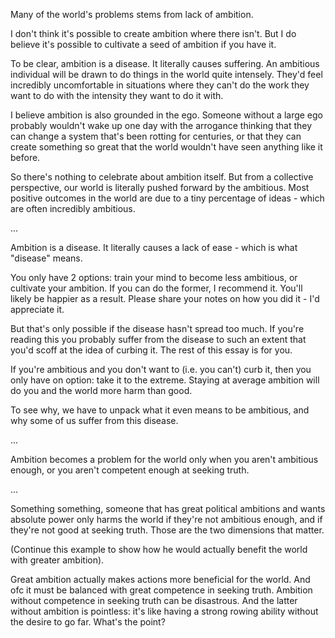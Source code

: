 Many of the world's problems stems from lack of ambition.

I don't think it's possible to create ambition where there isn't. But I do believe it's possible to cultivate a seed of ambition if you have it.

To be clear, ambition is a disease. It literally causes suffering. An ambitious individual will be drawn to do things in the world quite intensely. They'd feel incredibly uncomfortable in situations where they can't do the work they want to do with the intensity they want to do it with.

I believe ambition is also grounded in the ego. Someone without a large ego probably wouldn't wake up one day with the arrogance thinking that they can change a system that's been rotting for centuries, or that they can create something so great that the world wouldn't have seen anything like it before.

So there's nothing to celebrate about ambition itself. But from a collective perspective, our world is literally pushed forward by the ambitious. Most positive outcomes in the world are due to a tiny percentage of ideas - which are often incredibly ambitious.

...

Ambition is a disease. It literally causes a lack of ease - which is what "disease" means.

You only have 2 options: train your mind to become less ambitious, or cultivate your ambition. If you can do the former, I recommend it. You'll likely be happier as a result. Please share your notes on how you did it - I'd appreciate it.

But that's only possible if the disease hasn't spread too much. If you're reading this you probably suffer from the disease to such an extent that you'd scoff at the idea of curbing it. The rest of this essay is for you.

If you're ambitious and you don't want to (i.e. you can't) curb it, then you only have on option: take it to the extreme. Staying at average ambition will do you and the world more harm than good.

To see why, we have to unpack what it even means to be ambitious, and why some of us suffer from this disease.

...

Ambition becomes a problem for the world only when you aren't ambitious enough, or you aren't competent enough at seeking truth.

...

Something something, someone that has great political ambitions and wants absolute power only harms the world if they're not ambitious enough, and if they're not good at seeking truth. Those are the two dimensions that matter.

(Continue this example to show how he would actually benefit the world with greater ambition).

Great ambition actually makes actions more beneficial for the world. And ofc it must be balanced with great competence in seeking truth. Ambition without competence in seeking truth can be disastrous. And the latter without ambition is pointless: it's like having a strong rowing ability without the desire to go far. What's the point?

